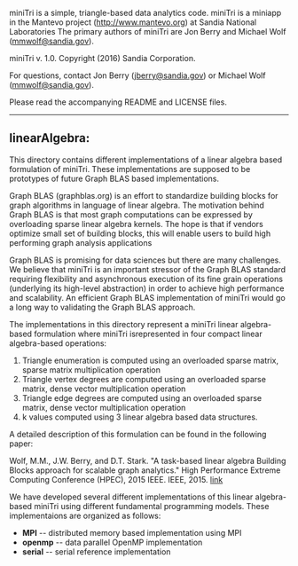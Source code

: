 miniTri is a simple, triangle-based data analytics code.  miniTri is a miniapp
in the Mantevo project (http://www.mantevo.org) at Sandia National Laboratories
The primary authors of miniTri are Jon Berry and Michael Wolf (mmwolf@sandia.gov).

miniTri v. 1.0. Copyright (2016) Sandia Corporation.

For questions, contact Jon Berry (jberry@sandia.gov) or Michael Wolf (mmwolf@sandia.gov).

Please read the accompanying README and LICENSE files.

------------------------------------------------
linearAlgebra:
------------------------------------------------

This directory contains different implementations of a linear algebra based formulation of
miniTri.  These implementations are supposed to be prototypes of future Graph BLAS based
implementations.

Graph BLAS (graphblas.org) is an effort to standardize building blocks for graph algorithms in language of linear algebra.
The motivation behind Graph BLAS is that most graph computations can be expressed by overloading sparse
linear algebra kernels. The hope is that if vendors optimize small set of building blocks, this will enable users to build
high performing graph analysis applications


Graph BLAS is promising for data sciences but there are many challenges.
We believe that miniTri is an important stressor of the Graph BLAS standard 
requiring flexibility and asynchronous execution of its fine grain operations 
(underlying its high-level abstraction) in order to achieve high performance 
and scalability. An efficient Graph BLAS implementation of miniTri would go a long way to validating the Graph BLAS approach.


The implementations in this directory represent a miniTri linear algebra-based formulation where 
miniTri isrepresented in four compact linear algebra-based operations:

1. Triangle enumeration is computed using an overloaded sparse matrix, sparse matrix multiplication operation
2. Triangle vertex degrees are computed using an overloaded sparse matrix, dense vector multiplication operation
3. Triangle edge degrees are computed using an overloaded sparse matrix, dense vector multiplication operation
4. k values computed using 3 linear algebra based data structures.

A detailed description of this formulation can be found in the following paper:

   Wolf, M.M., J.W. Berry, and D.T. Stark. "A task-based linear algebra Building Blocks 
   approach for scalable graph analytics." High Performance Extreme Computing Conference (HPEC), 
   2015 IEEE. IEEE, 2015. [link](http://ieeexplore.ieee.org/document/7322450/?arnumber=7322450)

We have developed several different implementations of this linear algebra-based miniTri using 
different fundamental programming models.  These implementaions are organized as follows:

* __MPI__ -- distributed memory based implementation using MPI
* __openmp__ -- data parallel OpenMP implementation
* __serial__ -- serial reference implementation 




